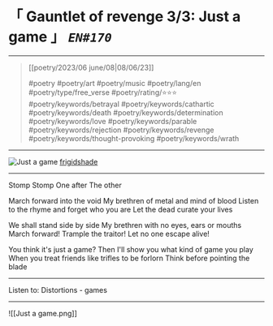 # &#12300; Gauntlet of revenge 3/3: Just a game &#12301; *`EN#170`*

---

> [[poetry/2023/06 june/08|08/06/23]]
> 
> #poetry 
> #poetry/art 
> #poetry/music 
> #poetry/lang/en 
> #poetry/type/free_verse 
> #poetry/rating/⭐⭐⭐ 
> #poetry/keywords/betrayal #poetry/keywords/cathartic #poetry/keywords/death #poetry/keywords/determination #poetry/keywords/love #poetry/keywords/parable #poetry/keywords/rejection #poetry/keywords/revenge #poetry/keywords/thought-provoking #poetry/keywords/wrath 

---

![Just a game](https://w.wallhaven.cc/full/x1/wallhaven-x13kz3.png)
[frigidshade](https://www.instagram.com/frigidshade?igsh=MXdvdDdpbHh6YXFkMw==)

----

Stomp
Stomp
One after
The other

March forward into the void
My brethren of metal and mind of blood
Listen to the rhyme and forget who you are
Let the dead curate your lives

We shall stand side by side
My brethren with no eyes, ears or mouths
March forward! Trample the traitor!
Let no one escape alive!

You think it's just a game?
Then I'll show you what kind of game you play
When you treat friends like trifles to be forlorn
Think before pointing the blade

---

Listen to: Distortions - games

----
![[Just a game.png]]